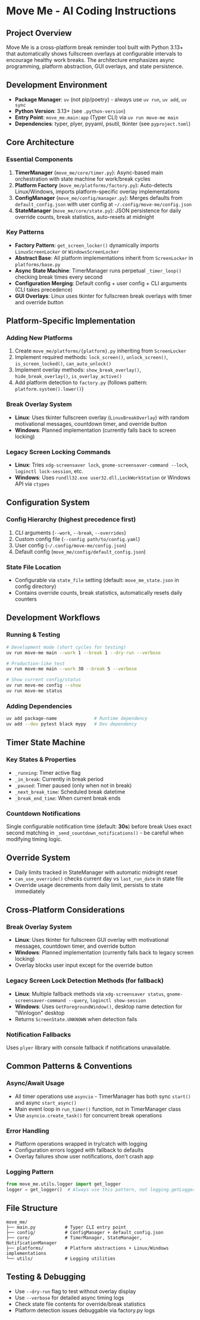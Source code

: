 # Move Me - AI Coding Instructions

## Project Overview

Move Me is a cross-platform break reminder tool built with Python 3.13+ that automatically shows fullscreen overlays at configurable intervals to encourage healthy work breaks. The architecture emphasizes async programming, platform abstraction, GUI overlays, and state persistence.

## Development Environment

-   **Package Manager**: `uv` (not pip/poetry) - always use `uv run`, `uv add`, `uv sync`
-   **Python Version**: 3.13+ (see `.python-version`)
-   **Entry Point**: `move_me.main:app` (Typer CLI) via `uv run move-me main`
-   **Dependencies**: typer, plyer, pyyaml, psutil, tkinter (see `pyproject.toml`)

## Core Architecture

### Essential Components

1. **TimerManager** (`move_me/core/timer.py`): Async-based main orchestration with state machine for work/break cycles
2. **Platform Factory** (`move_me/platforms/factory.py`): Auto-detects Linux/Windows, imports platform-specific overlay implementations
3. **ConfigManager** (`move_me/config/manager.py`): Merges defaults from `default_config.json` with user config at `~/.config/move-me/config.json`
4. **StateManager** (`move_me/core/state.py`): JSON persistence for daily override counts, break statistics, auto-resets at midnight

### Key Patterns

-   **Factory Pattern**: `get_screen_locker()` dynamically imports `LinuxScreenLocker` or `WindowsScreenLocker`
-   **Abstract Base**: All platform implementations inherit from `ScreenLocker` in `platforms/base.py`
-   **Async State Machine**: TimerManager runs perpetual `_timer_loop()` checking break times every second
-   **Configuration Merging**: Default config + user config + CLI arguments (CLI takes precedence)
-   **GUI Overlays**: Linux uses tkinter for fullscreen break overlays with timer and override button

## Platform-Specific Implementation

### Adding New Platforms

1. Create `move_me/platforms/{platform}.py` inheriting from `ScreenLocker`
2. Implement required methods: `lock_screen()`, `unlock_screen()`, `is_screen_locked()`, `can_auto_unlock()`
3. Implement overlay methods: `show_break_overlay()`, `hide_break_overlay()`, `is_overlay_active()`
4. Add platform detection to `factory.py` (follows pattern: `platform.system().lower()`)

### Break Overlay System

-   **Linux**: Uses tkinter fullscreen overlay (`LinuxBreakOverlay`) with random motivational messages, countdown timer, and override button
-   **Windows**: Planned implementation (currently falls back to screen locking)

### Legacy Screen Locking Commands

-   **Linux**: Tries `xdg-screensaver lock`, `gnome-screensaver-command --lock`, `loginctl lock-session`, etc.
-   **Windows**: Uses `rundll32.exe user32.dll,LockWorkStation` or Windows API via `ctypes`

## Configuration System

### Config Hierarchy (highest precedence first)

1. CLI arguments (`--work`, `--break`, `--overrides`)
2. Custom config file (`--config path/to/config.yaml`)
3. User config (`~/.config/move-me/config.json`)
4. Default config (`move_me/config/default_config.json`)

### State File Location

-   Configurable via `state_file` setting (default: `move_me_state.json` in config directory)
-   Contains override counts, break statistics, automatically resets daily counters

## Development Workflows

### Running & Testing

```bash
# Development mode (short cycles for testing)
uv run move-me main --work 1 --break 1 --dry-run --verbose

# Production-like test
uv run move-me main --work 30 --break 5 --verbose

# Show current config/status
uv run move-me config --show
uv run move-me status
```

### Adding Dependencies

```bash
uv add package-name              # Runtime dependency
uv add --dev pytest black mypy   # Dev dependency
```

## Timer State Machine

### Key States & Properties

-   `_running`: Timer active flag
-   `_in_break`: Currently in break period
-   `_paused`: Timer paused (only when not in break)
-   `_next_break_time`: Scheduled break datetime
-   `_break_end_time`: When current break ends

### Countdown Notifications

Single configurable notification time (default: **30s**) before break
Uses exact second matching in `_send_countdown_notifications()` - be careful when modifying timing logic.

## Override System

-   Daily limits tracked in StateManager with automatic midnight reset
-   `can_use_override()` checks current day vs `last_run_date` in state file
-   Override usage decrements from daily limit, persists to state immediately

## Cross-Platform Considerations

### Break Overlay System

-   **Linux**: Uses tkinter for fullscreen GUI overlay with motivational messages, countdown timer, and override button
-   **Windows**: Planned implementation (currently falls back to legacy screen locking)
-   Overlay blocks user input except for the override button

### Legacy Screen Lock Detection Methods (for fallback)

-   **Linux**: Multiple fallback methods via `xdg-screensaver status`, `gnome-screensaver-command --query`, `loginctl show-session`
-   **Windows**: Uses `GetForegroundWindow()`, desktop name detection for "Winlogon" desktop
-   Returns `ScreenState.UNKNOWN` when detection fails

### Notification Fallbacks

Uses `plyer` library with console fallback if notifications unavailable.

## Common Patterns & Conventions

### Async/Await Usage

-   All timer operations use `asyncio` - TimerManager has both sync `start()` and async `start_async()`
-   Main event loop in `run_timer()` function, not in TimerManager class
-   Use `asyncio.create_task()` for concurrent break operations

### Error Handling

-   Platform operations wrapped in try/catch with logging
-   Configuration errors logged with fallback to defaults
-   Overlay failures show user notifications, don't crash app

### Logging Pattern

```python
from move_me.utils.logger import get_logger
logger = get_logger()  # Always use this pattern, not logging.getLogger()
```

## File Structure

```
move_me/
├── main.py           # Typer CLI entry point
├── config/           # ConfigManager + default_config.json
├── core/             # TimerManager, StateManager, NotificationManager
├── platforms/        # Platform abstractions + Linux/Windows implementations
└── utils/            # Logging utilities
```

## Testing & Debugging

-   Use `--dry-run` flag to test without overlay display
-   Use `--verbose` for detailed async timing logs
-   Check state file contents for override/break statistics
-   Platform detection issues debuggable via factory.py logs
